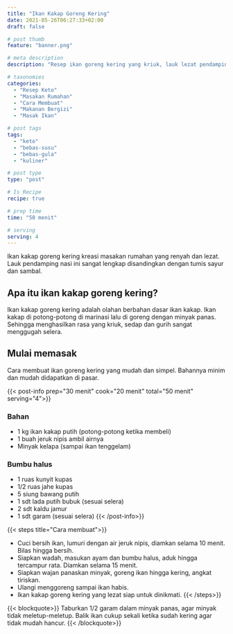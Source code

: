 ```yaml
---
title: "Ikan Kakap Goreng Kering"
date: 2021-05-26T06:27:33+02:00
draft: false

# post thumb
feature: "banner.png"

# meta description
description: "Resep ikan goreng kering yang kriuk, lauk lezat pendamping nasi. Cara membuatnya mudah, baca selengkapnya disini."

# taxonomies
categories:
  - "Resep Keto"
  - "Masakan Rumahan"
  - "Cara Membuat"
  - "Makanan Bergizi"
  - "Masak Ikan"

# post tags
tags:
  - "keto"
  - "bebas-susu"
  - "bebas-gula"
  - "kuliner"

# post type
type: "post"

# Is Recipe
recipe: true

# prep time
time: "50 menit"

# serving
serving: 4
---
```

Ikan kakap goreng kering kreasi masakan rumahan yang renyah dan lezat. Lauk pendamping nasi ini sangat lengkap disandingkan dengan tumis sayur dan sambal.

## Apa itu ikan kakap goreng kering?

Ikan kakap goreng kering adalah olahan berbahan dasar ikan kakap. Ikan kakap di potong-potong di marinasi lalu di goreng dengan minyak panas. Sehingga menghasilkan rasa yang kriuk, sedap dan gurih sangat menggugah selera.

## Mulai memasak

Cara membuat ikan goreng kering yang mudah dan simpel. Bahannya minim dan mudah didapatkan di pasar.

{{< post-info prep="30 menit" cook="20 menit" total="50 menit" serving="4">}}

### Bahan

-   1 kg ikan kakap putih (potong-potong ketika membeli)
-   1 buah jeruk nipis ambil airnya
-   Minyak kelapa (sampai ikan tenggelam)

### Bumbu halus

-   1 ruas kunyit kupas
-   1/2 ruas jahe kupas
-   5 siung bawang putih
-   1 sdt lada putih bubuk (sesuai selera)
-   2 sdt kaldu jamur
-   1 sdt garam (sesuai selera)
{{< /post-info>}}

{{< steps title="Cara membuat">}}
-   Cuci bersih ikan, lumuri dengan air jeruk nipis, diamkan selama 10 menit. Bilas hingga bersih.
-   Siapkan wadah, masukan ayam dan bumbu halus, aduk hingga tercampur rata. Diamkan selama 15 menit.
-   Siapkan wajan panaskan minyak, goreng ikan hingga kering, angkat tiriskan.
-   Ulangi menggoreng sampai ikan habis.
-   Ikan kakap goreng kering yang lezat siap untuk dinikmati.
{{< /steps>}}

{{< blockquote>}}
Taburkan 1/2 garam dalam minyak panas, agar minyak tidak meletup-meletup. Balik ikan cukup sekali ketika sudah kering agar tidak mudah hancur.
{{< /blockquote>}}